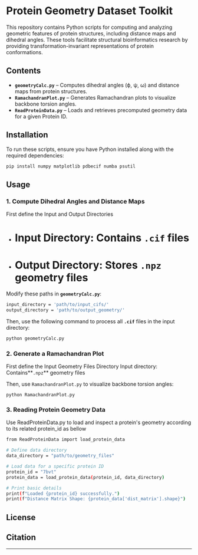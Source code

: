 # Protein Geometry Dataset Toolkit  

This repository contains Python scripts for computing and analyzing geometric features of protein structures, including distance maps and dihedral angles. These tools facilitate structural bioinformatics research by providing transformation-invariant representations of protein conformations.

## Contents  

- **`geometryCalc.py`** – Computes dihedral angles (ϕ, ψ, ω) and distance maps from protein structures.  
- **`RamachandranPlot.py`** – Generates Ramachandran plots to visualize backbone torsion angles.  
- **`ReadProteinData.py`** – Loads and retrieves precomputed geometry data for a given Protein ID.

## Installation  

To run these scripts, ensure you have Python installed along with the required dependencies:  

```bash
pip install numpy matplotlib pdbecif numba psutil
```  

## Usage  

### 1. Compute Dihedral Angles and Distance Maps  
First define the Input and Output Directories

- # Input Directory: Contains **`.cif`** files

- # Output Directory: Stores **`.npz`** geometry files

Modify these paths in **`geometryCalc.py`**:

```bash
input_directory = 'path/to/input_cifs/'  
output_directory = 'path/to/output_geometry/'
```

Then, use the following command to process all **`.cif`** files in the input directory:

```bash
python geometryCalc.py 
```  

### 2. Generate a Ramachandran Plot  
First define the Input Geometry Files Directory
Input directory: Contains**`.npz`** geometry files

Then, use `RamachandranPlot.py` to visualize backbone torsion angles:  

```bash-
python RamachandranPlot.py 
```  

### 3. Reading Protein Geometry Data
Use ReadProteinData.py to load and inspect a protein's geometry according to its related protein_id as bellow


```bash
from ReadProteinData import load_protein_data

# Define data directory
data_directory = "path/to/geometry_files"

# Load data for a specific protein ID
protein_id = "7bvt"
protein_data = load_protein_data(protein_id, data_directory)

# Print basic details
print(f"Loaded {protein_id} successfully.")
print(f"Distance Matrix Shape: {protein_data['dist_matrix'].shape}")
```

## License  


## Citation  

---
